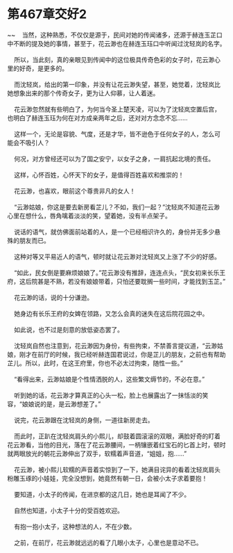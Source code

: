 # 第467章交好2
~~&nbsp;&nbsp;&nbsp;&nbsp;当然，这种熟悉，不仅仅是源于，民间对她的传闻诸多，还源于赫连玉芷口中不断的提及她的事情，甚至于，花云渺也在赫连玉珏口中听闻过沈轻岚的名字。<br><br>&nbsp;&nbsp;&nbsp;&nbsp;所以，当此刻，真的亲眼见到传闻中的这位极具传奇色彩的女子时，花云渺心里的好奇，是更多的。<br><br>&nbsp;&nbsp;&nbsp;&nbsp;而沈轻岚，给出的第一印象，并没有让花云渺失望，甚至，她觉着，沈轻岚比她想象出来的那个传奇女子，更为让人仰慕，让人着迷。<br><br>&nbsp;&nbsp;&nbsp;&nbsp;花云渺忽然就有些明白了，为何当今圣上楚天凌，可以为了沈轻岚空置后宫，也明白了赫连玉珏为何在对方成亲两年之后，还对对方念念不忘……<br><br>&nbsp;&nbsp;&nbsp;&nbsp;这样一个，无论是容貌、气度，还是才华，皆不逊色于任何女子的人，怎么可能会不吸引人？<br><br>&nbsp;&nbsp;&nbsp;&nbsp;何况，对方曾经还可以为了国之安宁，以女子之身，一肩抗起北境的责任。<br><br>&nbsp;&nbsp;&nbsp;&nbsp;这样，心怀百姓，心怀天下的女子，是值得百姓喜欢和推崇的！<br><br>&nbsp;&nbsp;&nbsp;&nbsp;花云渺，也喜欢，眼前这个尊贵非凡的女人！<br><br>&nbsp;&nbsp;&nbsp;&nbsp;“云渺姑娘，你这是要去新房看芷儿？不如，我们一起？”沈轻岚不知道花云渺心里在想什么，唇角噙着淡淡的笑，望着她，没有半点架子。<br><br>&nbsp;&nbsp;&nbsp;&nbsp;说话的语气，就仿佛面前站着的人，是一个已经相识许久的，身份并无多少悬殊的朋友而已。<br><br>&nbsp;&nbsp;&nbsp;&nbsp;这种对等又平易近人的语气，顿时就让花云渺对沈轻岚又上涨了不少的好感。<br><br>&nbsp;&nbsp;&nbsp;&nbsp;“如此，民女倒是要麻烦娘娘了。”花云渺没有推辞，连连点头，“民女初来长乐王府，这后院甚是不熟，若没有娘娘带着，只怕还要耽搁一些时间，才能找到玉芷。”<br><br>&nbsp;&nbsp;&nbsp;&nbsp;花云渺的话，说的十分谦逊。<br><br>&nbsp;&nbsp;&nbsp;&nbsp;她身边有长乐王府的女婢在领路，又怎么会真的迷失在这后院花园之中。<br><br>&nbsp;&nbsp;&nbsp;&nbsp;如此说，也不过是刻意的放低姿态罢了。<br><br>&nbsp;&nbsp;&nbsp;&nbsp;沈轻岚自然也注意到，花云渺因为身份，有些拘束，不禁善言提议道，“云渺姑娘，刚才在前厅的时候，我已经听赫连国君说过，你是芷儿的朋友，之前也有帮助芷儿。所以，此时，在这王府里，你也不必太过拘束，随性一些。”<br><br>&nbsp;&nbsp;&nbsp;&nbsp;“看得出来，云渺姑娘是个性情洒脱的人，这些繁文缛节的，不必在意。”<br><br>&nbsp;&nbsp;&nbsp;&nbsp;听到她的话，花云渺才算真正的心头一松，脸上也展露出了一抹恬淡的笑容，“娘娘说的是，是云渺想差了。”<br><br>&nbsp;&nbsp;&nbsp;&nbsp;说完，花云渺跟在沈轻岚的身侧，一道往新房走去。<br><br>&nbsp;&nbsp;&nbsp;&nbsp;而此时，正趴在沈轻岚肩头的小熙儿，却鼓着圆滚滚的双眼，满脸好奇的盯着花云渺看，当他的目光，落在了花云渺腰间，一柄镶嵌着红宝石的匕首上时，顿时就两眼放光的朝花云渺伸出了双手，软糯着声音道，“姐姐，抱……”<br><br>&nbsp;&nbsp;&nbsp;&nbsp;花云渺，被小熙儿软糯的声音着实惊到了一下，她满目诧异的看着沈轻岚肩头粉雕玉琢的小娃娃，完全没想到，她竟然有朝一日，会被小太子求着要抱！<br><br>&nbsp;&nbsp;&nbsp;&nbsp;要知道，小太子的传闻，在进京都的这几日，她也是耳闻了不少。<br><br>&nbsp;&nbsp;&nbsp;&nbsp;自然也知道，小太子十分的受百姓欢迎。<br><br>&nbsp;&nbsp;&nbsp;&nbsp;有抱一抱小太子，这种想法的人，不在少数。<br><br>&nbsp;&nbsp;&nbsp;&nbsp;之前，在前厅，花云渺就远远的看了几眼小太子，心里也是意动不已。<br><br>
                    

<script>_fwqdsqadxfw()</script>
<div><script>_dfwf1dw();</script></div>
<div><script>_dfwf1agdw();</script></div>
                
